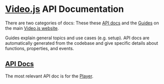 # [Video.js][vjs-website] API Documentation

There are two categories of docs: These these [API docs][api] and the [Guides](vjs-guides) on the main [Video.js website](vjs-website).

Guides explain general topics and use cases (e.g. setup). API docs are automatically generated from the codebase and give specific details about functions, properties, and events.

## [API Docs][api]

The most relevant API doc is for the [Player][api-player].

[vjs-website]: https://videojs.com

[vjs-guides]: https://videojs.com/guides/

[api]: https://docs.videojs.com

[api-player]: https://docs.videojs.com/Player.html
